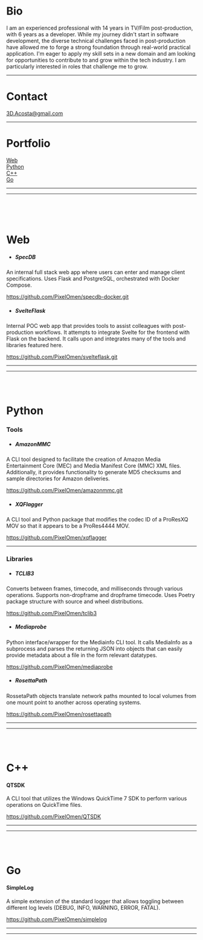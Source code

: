 # Bio

I am an experienced professional with 14 years in TV/Film post-production, with 6 years as a developer. While my journey didn't start in software development, the diverse technical challenges faced in post-production have allowed me to forge a strong foundation through real-world practical application. I'm eager to apply my skill sets in a new domain and am looking for opportunities to contribute to and grow within the tech industry. I am particularly interested in roles that challenge me to grow.

___
# Contact
3D.Acosta@gmail.com
___
# Portfolio

[Web](#Web)<br>
[Python](#python)<br>
[C++](#c)<br>
[Go](#go)<br>

___
___
<br>
<br>
<br>

# Web

- ##### SpecDB

An internal full stack web app where users can enter and manage client specifications. Uses Flask and PostgreSQL, orchestrated with Docker Compose.

https://github.com/PixelOmen/specdb-docker.git

- ##### SvelteFlask

Internal POC web app that provides tools to assist colleagues with post-production workflows. It attempts to integrate Svelte for the frontend with Flask on the backend. It calls upon and integrates many of the tools and libraries featured here.

https://github.com/PixelOmen/svelteflask.git
___
___
<br>
<br>



# Python
### Tools

- ##### AmazonMMC

A CLI tool designed to facilitate the creation of Amazon Media Entertainment Core (MEC) and Media Manifest Core (MMC) XML files. Additionally, it provides functionality to generate MD5 checksums and sample directories for Amazon deliveries.

https://github.com/PixelOmen/amazonmmc.git

- ##### XQFlagger

A CLI tool and Python package that modifies the codec ID of a ProResXQ MOV so that it appears to be a ProRes4444 MOV.

https://github.com/PixelOmen/xqflagger

___
### Libraries

- ##### TCLIB3

Converts between frames, timecode, and milliseconds through various operations. Supports non-dropframe and dropframe timecode. Uses Poetry package structure with source and wheel distributions.

https://github.com/PixelOmen/tclib3

- ##### Mediaprobe

Python interface/wrapper for the Mediainfo CLI tool. It calls MediaInfo as a subprocess and parses the returning JSON into objects that can easily provide metadata about a file in the form relevant datatypes.

https://github.com/PixelOmen/mediaprobe

- ##### RosettaPath

RossetaPath objects translate network paths mounted to local volumes from one mount point to another across operating systems.

https://github.com/PixelOmen/rosettapath<br>


___
___
<br>
<br>

# C++

#### QTSDK

A CLI tool that utilizes the Windows QuickTime 7 SDK to perform various operations on QuickTime files.

https://github.com/PixelOmen/QTSDK

___
___
<br>
<br>

# Go

#### SimpleLog

A simple extension of the standard logger that allows toggling between different log levels (DEBUG, INFO, WARNING, ERROR, FATAL).

https://github.com/PixelOmen/simplelog
___
___